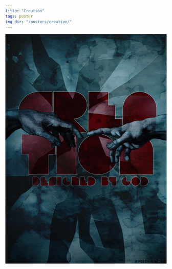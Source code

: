 ```yaml
---
title: "Creation"
tags: poster
img_dir: "/posters/creation/"
---
```





![Creation](/resources/work/posters/creation/01.jpg)


